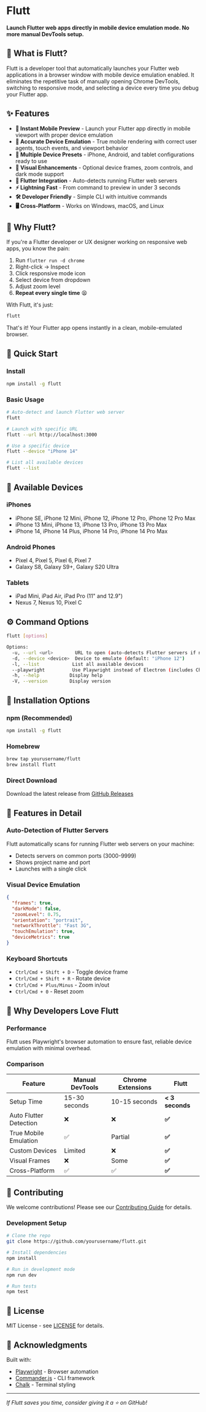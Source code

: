 # Flutt

**Launch Flutter web apps directly in mobile device emulation mode. No more manual DevTools setup.**

## 🚀 What is Flutt?

Flutt is a developer tool that automatically launches your Flutter web applications in a browser window with mobile device emulation enabled. It eliminates the repetitive task of manually opening Chrome DevTools, switching to responsive mode, and selecting a device every time you debug your Flutter app.

## ✨ Features

- **📱 Instant Mobile Preview** - Launch your Flutter app directly in mobile viewport with proper device emulation
- **🎯 Accurate Device Emulation** - True mobile rendering with correct user agents, touch events, and viewport behavior
- **📐 Multiple Device Presets** - iPhone, Android, and tablet configurations ready to use
- **🎨 Visual Enhancements** - Optional device frames, zoom controls, and dark mode support
- **🔄 Flutter Integration** - Auto-detects running Flutter web servers
- **⚡ Lightning Fast** - From command to preview in under 3 seconds
- **🛠️ Developer Friendly** - Simple CLI with intuitive commands
- **🖥️ Cross-Platform** - Works on Windows, macOS, and Linux

## 🎯 Why Flutt?

If you're a Flutter developer or UX designer working on responsive web apps, you know the pain:

1. Run `flutter run -d chrome`
2. Right-click → Inspect
3. Click responsive mode icon
4. Select device from dropdown
5. Adjust zoom level
6. **Repeat every single time** 😫

With Flutt, it's just:

```bash
flutt
```

That's it! Your Flutter app opens instantly in a clean, mobile-emulated browser.

## 🚀 Quick Start

### Install

```bash
npm install -g flutt
```

### Basic Usage

```bash
# Auto-detect and launch Flutter web server
flutt

# Launch with specific URL
flutt --url http://localhost:3000

# Use a specific device
flutt --device "iPhone 14"

# List all available devices
flutt --list
```

## 📱 Available Devices

### iPhones
- iPhone SE, iPhone 12 Mini, iPhone 12, iPhone 12 Pro, iPhone 12 Pro Max
- iPhone 13 Mini, iPhone 13, iPhone 13 Pro, iPhone 13 Pro Max
- iPhone 14, iPhone 14 Plus, iPhone 14 Pro, iPhone 14 Pro Max

### Android Phones
- Pixel 4, Pixel 5, Pixel 6, Pixel 7
- Galaxy S8, Galaxy S9+, Galaxy S20 Ultra

### Tablets
- iPad Mini, iPad Air, iPad Pro (11" and 12.9")
- Nexus 7, Nexus 10, Pixel C

## ⚙️ Command Options

```bash
flutt [options]

Options:
  -u, --url <url>        URL to open (auto-detects Flutter servers if not specified)
  -d, --device <device>  Device to emulate (default: "iPhone 12")
  -l, --list            List all available devices
  --playwright          Use Playwright instead of Electron (includes Chrome UI)
  -h, --help           Display help
  -V, --version        Display version
```

## 🔧 Installation Options

### npm (Recommended)
```bash
npm install -g flutt
```

### Homebrew
```bash
brew tap yourusername/flutt
brew install flutt
```

### Direct Download
Download the latest release from [GitHub Releases](https://github.com/yourusername/flutt/releases)

## 🎨 Features in Detail

### Auto-Detection of Flutter Servers
Flutt automatically scans for running Flutter web servers on your machine:
- Detects servers on common ports (3000-9999)
- Shows project name and port
- Launches with a single click

### Visual Device Emulation
```json
{
  "frames": true,
  "darkMode": false,
  "zoomLevel": 0.75,
  "orientation": "portrait",
  "networkThrottle": "Fast 3G",
  "touchEmulation": true,
  "deviceMetrics": true
}
```

### Keyboard Shortcuts
- `Ctrl/Cmd + Shift + D` - Toggle device frame
- `Ctrl/Cmd + Shift + R` - Rotate device
- `Ctrl/Cmd + Plus/Minus` - Zoom in/out
- `Ctrl/Cmd + 0` - Reset zoom

## 🚀 Why Developers Love Flutt

### Performance
Flutt uses Playwright's browser automation to ensure fast, reliable device emulation with minimal overhead.

### Comparison

| Feature | Manual DevTools | Chrome Extensions | Flutt |
|---------|----------------|-------------------|--------|
| Setup Time | 15-30 seconds | 10-15 seconds | **< 3 seconds** |
| Auto Flutter Detection | ❌ | ❌ | **✅** |
| True Mobile Emulation | ✅ | Partial | **✅** |
| Custom Devices | Limited | ❌ | **✅** |
| Visual Frames | ❌ | Some | **✅** |
| Cross-Platform | ✅ | ✅ | **✅** |

## 🤝 Contributing

We welcome contributions! Please see our [Contributing Guide](CONTRIBUTING.md) for details.

### Development Setup
```bash
# Clone the repo
git clone https://github.com/yourusername/flutt.git

# Install dependencies
npm install

# Run in development mode
npm run dev

# Run tests
npm test
```

## 📄 License

MIT License - see [LICENSE](LICENSE) for details.

## 🙏 Acknowledgments

Built with:
- [Playwright](https://playwright.dev/) - Browser automation
- [Commander.js](https://github.com/tj/commander.js/) - CLI framework
- [Chalk](https://github.com/chalk/chalk) - Terminal styling

---

*If Flutt saves you time, consider giving it a ⭐ on GitHub!*